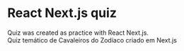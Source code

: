 # React Next.js quiz

Quiz was created as practice with React Next.js. <br />
Quiz temático de Cavaleiros do Zodíaco criado em Next.js <br />

